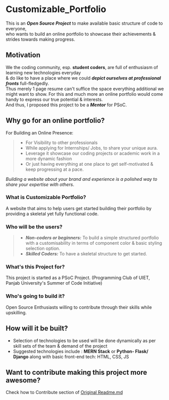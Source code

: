 # Customizable_Portfolio
This is an __*Open Source Project*__ to make available basic structure of code to everyone, <br>
who wants to build an online portfolio to showcase their achievements &amp; strides towards making progress.

## Motivation
We the coding community, esp. **student coders**, are full of enthusiasm of learning new technologies everyday<br>
& do like to have a place where we could __*depict ourselves at professional fronts*__ full-fledgedly. <br>
Thus merely 1 page resume can't suffice the space everything additional we might want to show. For this and much more an online portfolio would come handy to express our true potential & interests.<br>
And thus, I proposed this project to be a __*Mentor*__ for PSoC.

## Why go for an online portfolio?
For Building an Online Presence: 
>
> - For Visibility to other professionals
> - While applying for Internships/ Jobs, to share your unique aura.
> - Leverage it showcase our coding projects or academic work in a more dynamic fashion
> - Or just having everything at one place to get self-motivated & keep progressing at a pace.
>
*Building a website about your brand and experience is a polished way to share your expertise with others*.

### What is Customizable Portfolio?
A website that aims to help users get started building their portfolio by providing a skeletal yet fully functional code.

### Who will be the users?
> - __*Non-coders or beginners:*__ To build a simple structured portfolio with a customisability in terms of component color & basic styling selection option.<br>
> - __*Skilled Coders:*__ To have a skeletal structure to get started.

### What's this Project for?

This project is started as a PSoC Project. (Programming Club of UIET, Panjab University's Summer of Code Initiative) 

### Who's going to build it?

Open Source Enthusiasts willing to contribute through their skills while upskilling.

## How will it be built?

- Selection of technologies to be used will be done dynamically as per skill sets of the team & demand of the project 
- Suggested technologies include : **MERN Stack** or **Python- Flask/ Django** along with basic front-end tech: HTML, CSS, JS

## Want to contribute making this project more awesome?

Check how to Contribute section of [Original Readme.md](https://github.com/AasthaGithub/Customizable_Portfolio/blob/master/README.md)


 
